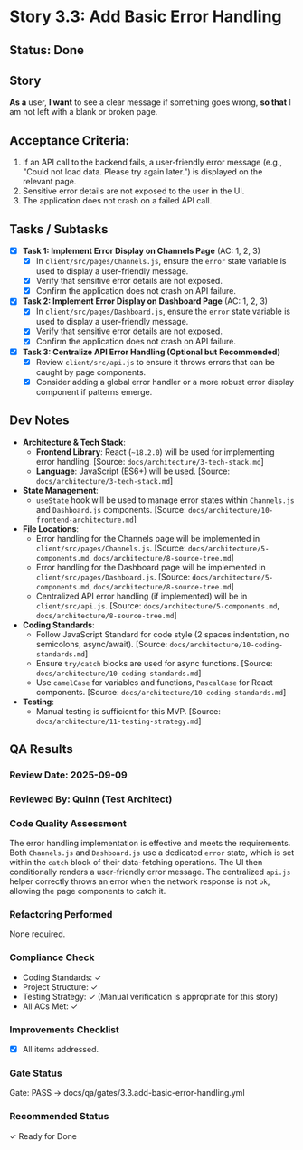 # Story 3.3: Add Basic Error Handling

## Status: Done

## Story
**As a** user,
**I want** to see a clear message if something goes wrong,
**so that** I am not left with a blank or broken page.

## Acceptance Criteria:
1.  If an API call to the backend fails, a user-friendly error message (e.g., "Could not load data. Please try again later.") is displayed on the relevant page.
2.  Sensitive error details are not exposed to the user in the UI.
3.  The application does not crash on a failed API call.

## Tasks / Subtasks

- [x] **Task 1: Implement Error Display on Channels Page** (AC: 1, 2, 3)
    - [x] In `client/src/pages/Channels.js`, ensure the `error` state variable is used to display a user-friendly message.
    - [x] Verify that sensitive error details are not exposed.
    - [x] Confirm the application does not crash on API failure.

- [x] **Task 2: Implement Error Display on Dashboard Page** (AC: 1, 2, 3)
    - [x] In `client/src/pages/Dashboard.js`, ensure the `error` state variable is used to display a user-friendly message.
    - [x] Verify that sensitive error details are not exposed.
    - [x] Confirm the application does not crash on API failure.

- [x] **Task 3: Centralize API Error Handling (Optional but Recommended)**
    - [x] Review `client/src/api.js` to ensure it throws errors that can be caught by page components.
    - [x] Consider adding a global error handler or a more robust error display component if patterns emerge.

## Dev Notes

*   **Architecture & Tech Stack**:
    *   **Frontend Library**: React (`~18.2.0`) will be used for implementing error handling. [Source: `docs/architecture/3-tech-stack.md`]
    *   **Language**: JavaScript (ES6+) will be used. [Source: `docs/architecture/3-tech-stack.md`]
*   **State Management**:
    *   `useState` hook will be used to manage error states within `Channels.js` and `Dashboard.js` components. [Source: `docs/architecture/10-frontend-architecture.md`]
*   **File Locations**:
    *   Error handling for the Channels page will be implemented in `client/src/pages/Channels.js`. [Source: `docs/architecture/5-components.md`, `docs/architecture/8-source-tree.md`]
    *   Error handling for the Dashboard page will be implemented in `client/src/pages/Dashboard.js`. [Source: `docs/architecture/5-components.md`, `docs/architecture/8-source-tree.md`]
    *   Centralized API error handling (if implemented) will be in `client/src/api.js`. [Source: `docs/architecture/5-components.md`, `docs/architecture/8-source-tree.md`]
*   **Coding Standards**:
    *   Follow JavaScript Standard for code style (2 spaces indentation, no semicolons, async/await). [Source: `docs/architecture/10-coding-standards.md`]
    *   Ensure `try/catch` blocks are used for async functions. [Source: `docs/architecture/10-coding-standards.md`]
    *   Use `camelCase` for variables and functions, `PascalCase` for React components. [Source: `docs/architecture/10-coding-standards.md`]
*   **Testing**:
    *   Manual testing is sufficient for this MVP. [Source: `docs/architecture/11-testing-strategy.md`]

## QA Results

### Review Date: 2025-09-09

### Reviewed By: Quinn (Test Architect)

### Code Quality Assessment
The error handling implementation is effective and meets the requirements. Both `Channels.js` and `Dashboard.js` use a dedicated `error` state, which is set within the `catch` block of their data-fetching operations. The UI then conditionally renders a user-friendly error message. The centralized `api.js` helper correctly throws an error when the network response is not `ok`, allowing the page components to catch it.

### Refactoring Performed
None required.

### Compliance Check
- Coding Standards: ✓
- Project Structure: ✓
- Testing Strategy: ✓ (Manual verification is appropriate for this story)
- All ACs Met: ✓

### Improvements Checklist
- [x] All items addressed.

### Gate Status
Gate: PASS → docs/qa/gates/3.3.add-basic-error-handling.yml

### Recommended Status
✓ Ready for Done
